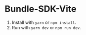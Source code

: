 # Bundle-SDK-Vite
 
1. Install with `yarn` or `npm install`.
1. Run with `yarn dev` or `npm run dev`.